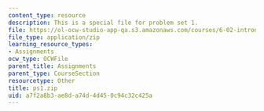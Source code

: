 ```yaml
---
content_type: resource
description: This is a special file for problem set 1.
file: https://ol-ocw-studio-app-qa.s3.amazonaws.com/courses/6-02-introduction-to-eecs-ii-digital-communication-systems-fall-2012/a7f2a8b3ae8da74d4d450c94c32c425a_ps1.zip
file_type: application/zip
learning_resource_types:
- Assignments
ocw_type: OCWFile
parent_title: Assignments
parent_type: CourseSection
resourcetype: Other
title: ps1.zip
uid: a7f2a8b3-ae8d-a74d-4d45-0c94c32c425a
---
```

